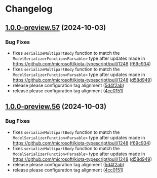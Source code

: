 # Changelog

## [1.0.0-preview.57](https://github.com/microsoft/kiota-typescript/compare/@microsoft/kiota-authentication-spfx@1.0.0-preview.56...@microsoft/kiota-authentication-spfx@1.0.0-preview.57) (2024-10-03)


### Bug Fixes

* fixes `serializeMultipartBody` function to match the `ModelSerializerFunction<Parsable>` type after updates made in https://github.com/microsoft/kiota-typescript/pull/1248 ([f69c934](https://github.com/microsoft/kiota-typescript/commit/f69c934c229f7742265938da7457aaea7eb4c896))
* fixes `serializeMultipartBody` function to match the `ModelSerializerFunction<Parsable>` type after updates made in https://github.com/microsoft/kiota-typescript/pull/1248 ([d58d949](https://github.com/microsoft/kiota-typescript/commit/d58d949ccd7b92cfcee0ce190bbf0678e0a5321e))
* release please configuration tag alignment ([5d4f2ab](https://github.com/microsoft/kiota-typescript/commit/5d4f2ab4ca8fa8bb64969ad4ac564f95ac78ace9))
* release please configuration tag alignment ([4cc0151](https://github.com/microsoft/kiota-typescript/commit/4cc01512235d6d06b9d668216f8cc608deb2d94b))

## [1.0.0-preview.56](https://github.com/microsoft/kiota-typescript/compare/@microsoft/kiota-authentication-spfx@1.0.0-preview.55...@microsoft/kiota-authentication-spfx@1.0.0-preview.56) (2024-10-03)


### Bug Fixes

* fixes `serializeMultipartBody` function to match the `ModelSerializerFunction<Parsable>` type after updates made in https://github.com/microsoft/kiota-typescript/pull/1248 ([f69c934](https://github.com/microsoft/kiota-typescript/commit/f69c934c229f7742265938da7457aaea7eb4c896))
* fixes `serializeMultipartBody` function to match the `ModelSerializerFunction<Parsable>` type after updates made in https://github.com/microsoft/kiota-typescript/pull/1248 ([d58d949](https://github.com/microsoft/kiota-typescript/commit/d58d949ccd7b92cfcee0ce190bbf0678e0a5321e))
* release please configuration tag alignment ([5d4f2ab](https://github.com/microsoft/kiota-typescript/commit/5d4f2ab4ca8fa8bb64969ad4ac564f95ac78ace9))
* release please configuration tag alignment ([4cc0151](https://github.com/microsoft/kiota-typescript/commit/4cc01512235d6d06b9d668216f8cc608deb2d94b))
